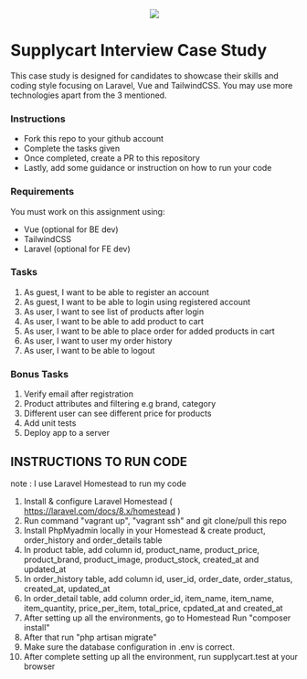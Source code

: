 <p align="center">
    <img align="center" src="https://supplycart.my/wp-content/uploads/2019/09/sc_logo_tm.png">
</p>

# Supplycart Interview Case Study

This case study is designed for candidates to showcase their skills and coding style focusing on Laravel, Vue and TailwindCSS. You may use more technologies apart from the 3 mentioned. 

### Instructions

- Fork this repo to your github account
- Complete the tasks given
- Once completed, create a PR to this repository
- Lastly, add some guidance or instruction on how to run your code

### Requirements

You must work on this assignment using:
 - Vue (optional for BE dev)
 - TailwindCSS
 - Laravel (optional for FE dev)

### Tasks

1. As guest, I want to be able to register an account
2. As guest, I want to be able to login using registered account
3. As user, I want to see list of products after login
4. As user, I want to be able to add product to cart
5. As user, I want to be able to place order for added products in cart
6. As user, I want to user my order history
7. As user, I want to be able to logout

### Bonus Tasks

1. Verify email after registration
2. Product attributes and filtering e.g brand, category
3. Different user can see different price for products
4. Add unit tests
5. Deploy app to a server


## INSTRUCTIONS TO RUN CODE 

note : I use Laravel Homestead to run my code

1. Install & configure Laravel Homestead ( https://laravel.com/docs/8.x/homestead )
2. Run command "vagrant up", "vagrant ssh" and git clone/pull this repo
3. Install PhpMyadmin locally in your Homestead & create product, order_history and order_details table
4. In product table, add column id, product_name, product_price, product_brand, product_image, product_stock, created_at and updated_at
5. In order_history table, add column id, user_id, order_date, order_status, created_at, updated_at
6. In order_detail table, add column order_id, item_name, item_name, item_quantity, price_per_item, total_price, cpdated_at and created_at
7. After setting up all the environments, go to Homestead Run "composer install"
8. After that run "php artisan migrate"
9. Make sure the database configuration in .env is correct. 
10. After complete setting up all the environment, run supplycart.test at your browser



